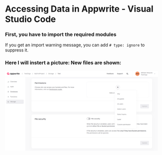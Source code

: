 # Accessing Data in Appwrite - Visual Studio Code  

### First, you have to import the required modules 

If you get an import warning message, you can add `# type: ignore` to suppress it.

### Here I will instert a picture: New files are shown:
![Alarm button with configuration: Pause all alarms](<contents/assets/10.PNG>)  
